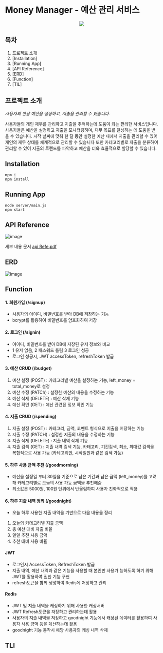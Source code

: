 # Money Manager - 예산 관리 서비스

<p align = "center" ><img src="https://github.com/sphy1597/money_manager/assets/101171867/ab7838af-8462-495c-a4a8-6f4968c7240b"/></p>

## 목차
1. [프로젝트 소개](#프로젝트-소개)
2. [Installation]
3. [Running App]
4. [API Reference]
5. [ERD]
6. [Function]
7. [TIL]


## 프로젝트 소개
*사용자의 한달 예산을 설정하고, 지출을 관리할 수 있습니다.*

사용자들의 개인 재무를 관리하고 지출을 추적하는데 도움이 되는 편리한 서비스입니다. 사용자들은 예산을 설정하고 지출을 모니터링하며, 재무 목표를 달성하는 데 도움을 받을 수 있습니다. 시작 날짜에 맞춰 한 달 동안 설정한 예산 내에서 지출을 관리할 수 있어 개인의 재무 상태를 체계적으로 관리할 수 있습니다 또한 카테고리별로 지출을 분류하여 관리할 수 있어 지출의 트렌드를 파악하고 예산을 더욱 효율적으로 할당할 수 있습니다.

## Installation
```
npm i
npm install
```

## Running App  
```
node server/main.js
npm start
```

## API Reference

![image](https://github.com/sphy1597/money_manager/assets/101171867/c7abb604-ee55-467c-ad04-4203775f0251)

세부 내용 문서
[api Refe.pdf](https://github.com/sphy1597/money_manager/files/13542936/api.Refe.pdf)

## ERD
![image](https://github.com/sphy1597/money_manager/assets/101171867/b5935353-e800-481d-a147-609ae4689701)

## Function

#### 1. 회원가입 (/signup)
- 사용자의 아이디, 비밀번호를 받아 DB에 저장하는 기능
- bcrypt를 활용하여 비밀번호를 암호화하여 저장

#### 2. 로그인 (/signin)
- 아이디, 비밀번호를 받아 DB에 저장된 유저 정보와 비교
- 1 유저 없음,  2 패스워드 틀림  3 로그인 성공
- 로그인 성공시, JWT accessToken, refreshToken 발급

#### 3. 예산 CRUD (/budget)
1. 예산 설정 (POST) : 카테고리별 예산을 설정하는 기능, left_money = total_money로 설정
2. 예산 수정 (PATCh) : 설정한 예산의 내용을 수정하는 기능
3. 예산 삭제 (DELETE) : 예산 삭제 기능
4. 예산 확인 (GET) : 예산 관련된 정보 확인 기능

#### 4. 지출 CRUD (/spending)
1. 지출 설정 (POST) : 카테고리, 금액, 코멘트 형식으로 지출을 저장하는 기능
2. 지출 수정 (PATCH) : 설정한 지출의 내용을 수정하는 기능
3. 지출 삭제 (DELETE) : 지출 내역 삭제 기능
4. 지출 검색 (GET) : 지출 내역 검색 기능, 카테고리, 기간검색, 최소, 최대값 검색을 복합적으로 사용 가능 (카테고리만, 시작일만과 같은 검색 가능)

#### 5. 하루 사용 금액 추천 (/goodmorning)
- 예산을 설정일 부터 30일을 기준으로 남은 기간과 남은 금액 (left_money)를 고려해 카테고리별로 오늘의 사용 가능 금액을 추천해줌
- 최소값은 5000원, 100원 단위에서 반올림하여 사용자 친화적으로 적용

#### 6. 하루 지출 내역 정리 (/goodnight)
- 오늘 하루 사용한 지출 내역을 기반으로 다음 내용을 정리
1. 오늘의 카테고리별 지출 금액
2. 총 예산 대비 지출 비율
3. 일일 추천 사용 금액
4. 추천 대비 사용 비율

#### JWT
- 로그인시 AccessToken, RefreshToken 발급
- 지출 내역, 예산 내역과 같은 기능을 사용할 때 본인만 사용가 능하도록 하기 위해 JWT를 활용하여 권한 기능 구현
- refresh토큰을 함께 생성하여 Redis에 저장하고 관리


#### Redis
- JWT 및 지출 내역을 캐싱하기 위해 사용한 캐싱서버
- JWT Refresh토큰을 저장하고 관리하는데 활용
- 사용자의 지출 내역을 저장하고 goodnight 기능에서 캐싱된 데이터를 활용하여 사용자 사용 금액 등을 계산하는데 활용
- goodnight 기능 동작시 해당 사용자의 캐싱 내역 삭제


## TLI








